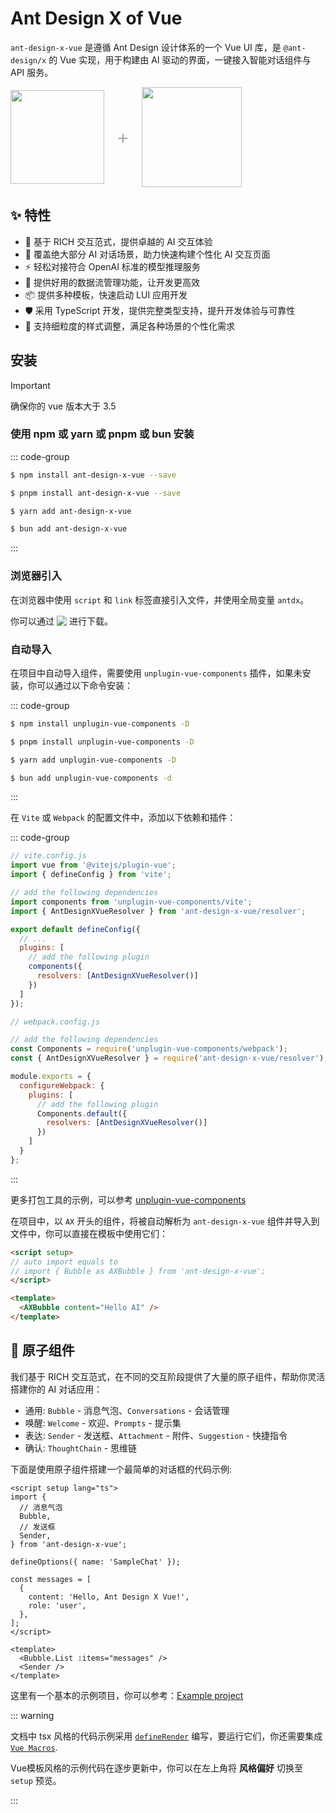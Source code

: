 
# Ant Design X of Vue

`ant-design-x-vue` 是遵循 Ant Design 设计体系的一个 Vue UI 库，是 `@ant-design/x` 的 Vue 实现，用于构建由 AI 驱动的界面，一键接入智能对话组件与 API 服务。

<div style="display: flex; align-items: center; gap: 20px;">
  <img width="150" src="/images/x-logo.svg"/>
  <span style="color: rgb(170, 170, 170); font-size: 30px; use-select: none;">+</span>
  <img width="160" src="/images/vue.svg"/>
</div>

## ✨ 特性

- 🌈 基于 RICH 交互范式，提供卓越的 AI 交互体验
- 🧩 覆盖绝大部分 AI 对话场景，助力快速构建个性化 AI 交互页面
- ⚡ 轻松对接符合 OpenAI 标准的模型推理服务
- 🔄 提供好用的数据流管理功能，让开发更高效
- 📦 提供多种模板，快速启动 LUI 应用开发
- 🛡 采用 TypeScript 开发，提供完整类型支持，提升开发体验与可靠性
- 🎨 支持细粒度的样式调整，满足各种场景的个性化需求

## 安装

> [!IMPORTANT]
> 确保你的 vue 版本大于 3.5

### 使用 npm 或 yarn 或 pnpm 或 bun 安装

::: code-group

```sh [npm]
$ npm install ant-design-x-vue --save
```

```sh [pnpm]
$ pnpm install ant-design-x-vue --save
```

```sh [yarn]
$ yarn add ant-design-x-vue
```

```sh [bun]
$ bun add ant-design-x-vue
```

:::

### 浏览器引入

在浏览器中使用 `script` 和 `link` 标签直接引入文件，并使用全局变量 `antdx`。

<span style="display: flex;gap: 4px;align-items: center;">你可以通过 [![](https://data.jsdelivr.com/v1/package/npm/ant-design-x-vue/badge)](https://www.jsdelivr.com/package/npm/ant-design-x-vue) 进行下载。</span>

### 自动导入

在项目中自动导入组件，需要使用 `unplugin-vue-components` 插件，如果未安装，你可以通过以下命令安装：

::: code-group

```sh [npm]
$ npm install unplugin-vue-components -D
```

```sh [pnpm]
$ pnpm install unplugin-vue-components -D
```

```sh [yarn]
$ yarn add unplugin-vue-components -D
```

```sh [bun]
$ bun add unplugin-vue-components -d
```

:::

在 `Vite` 或 `Webpack` 的配置文件中，添加以下依赖和插件：

::: code-group

```js [vite.config.js]
// vite.config.js
import vue from '@vitejs/plugin-vue';
import { defineConfig } from 'vite';

// add the following dependencies
import components from 'unplugin-vue-components/vite';
import { AntDesignXVueResolver } from 'ant-design-x-vue/resolver';

export default defineConfig({
  // ...
  plugins: [
    // add the following plugin
    components({
      resolvers: [AntDesignXVueResolver()]
    })
  ]
});
```

```js [webpack.config.js]
// webpack.config.js

// add the following dependencies
const Components = require('unplugin-vue-components/webpack');
const { AntDesignXVueResolver } = require('ant-design-x-vue/resolver');

module.exports = {
  configureWebpack: {
    plugins: [
      // add the following plugin
      Components.default({
        resolvers: [AntDesignXVueResolver()]
      })
    ]
  }
};
```

:::

更多打包工具的示例，可以参考 [unplugin-vue-components](https://github.com/unplugin/unplugin-vue-components#installation)

在项目中，以 `AX` 开头的组件，将被自动解析为 `ant-design-x-vue` 组件并导入到文件中，你可以直接在模板中使用它们：

```html
<script setup>
// auto import equals to
// import { Bubble as AXBubble } from 'ant-design-x-vue';
</script>

<template>
  <AXBubble content="Hello AI" />
</template>
```



## 🧩 原子组件

我们基于 RICH 交互范式，在不同的交互阶段提供了大量的原子组件，帮助你灵活搭建你的 AI 对话应用：

- 通用: `Bubble` - 消息气泡、`Conversations` - 会话管理
- 唤醒: `Welcome` - 欢迎、`Prompts` - 提示集
- 表达: `Sender` - 发送框、`Attachment` - 附件、`Suggestion` - 快捷指令
- 确认: `ThoughtChain` - 思维链

下面是使用原子组件搭建一个最简单的对话框的代码示例:

```vue
<script setup lang="ts">
import {
  // 消息气泡
  Bubble,
  // 发送框
  Sender,
} from 'ant-design-x-vue';

defineOptions({ name: 'SampleChat' });

const messages = [
  {
    content: 'Hello, Ant Design X Vue!',
    role: 'user',
  },
];
</script>

<template>
  <Bubble.List :items="messages" />
  <Sender />
</template>
```

这里有一个基本的示例项目，你可以参考：[Example project](https://github.com/wzc520pyfm/ant-design-x-vue/tree/main/play)

::: warning

文档中 tsx 风格的代码示例采用 [`defineRender`](https://vue-macros.dev/zh-CN/macros/define-render.html) 编写，要运行它们，你还需要集成 [`Vue Macros`](https://vue-macros.dev/zh-CN/guide/bundler-integration.html).

Vue模板风格的示例代码在逐步更新中，你可以在左上角将 **风格偏好** 切换至 `setup` 预览。

:::

